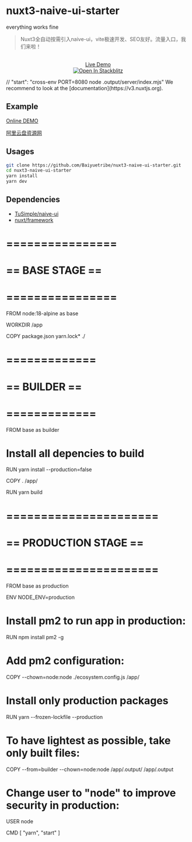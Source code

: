 # nuxt3-naive-ui-starter
everything works fine

> Nuxt3全自动按需引入naive-ui，vite极速开发、SEO友好。流量入口，我们来啦！

<p align="center">
  <br>
  <a href="https://nuxt3-naive-ui.netlify.app/" target="_blank">
    Live Demo
  </a>
  <br>
  <a href="https://stackblitz.com/github/Baiyuetribe/nuxt3-naive-ui-starter" title="Open In Stackblitz">
    <img src="https://developer.stackblitz.com/img/open_in_stackblitz.svg" alt="Open In Stackblitz">
  </a>
</p>
    // "start": "cross-env PORT=8080 node .output/server/index.mjs"
We recommend to look at the [documentation](https://v3.nuxtjs.org).

## Example
[Online DEMO](https://duhaoshu.cc)

[阿里云盘资源网](https://www.aliyunpanziyuan.com/)

## Usages

```bash
git clone https://github.com/Baiyuetribe/nuxt3-naive-ui-starter.git
cd nuxt3-naive-ui-starter 
yarn install
yarn dev
```
## Dependencies

- [TuSimple/naive-ui](https://github.com/TuSimple/naive-ui)
- [nuxt/framework](https://github.com/nuxt/framework)

# ================
# == BASE STAGE ==
# ================
FROM node:18-alpine as base

WORKDIR /app

COPY package.json yarn.lock* ./

# =============
# == BUILDER ==
# =============
FROM base as builder

# Install all depencies to build
RUN yarn install --production=false

COPY . /app/

RUN yarn build

# ======================
# == PRODUCTION STAGE ==
# ======================
FROM base as production

ENV NODE_ENV=production

# Install pm2 to run app in production:
RUN npm install pm2 -g

# Add pm2 configuration:
COPY --chown=node:node ./ecosystem.config.js /app/

# Install only production packages
RUN yarn --frozen-lockfile --production

# To have lightest as possible, take only built files:
COPY --from=builder --chown=node:node /app/.output/ /app/.output

# Change user to "node" to improve security in production:
USER node

CMD [ "yarn", "start" ]